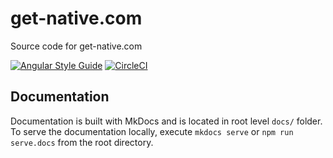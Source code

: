 # get-native.com

Source code for get-native.com

[![Angular Style Guide](https://mgechev.github.io/angular2-style-guide/images/badge.svg)](https://angular.io/styleguide)
[![CircleCI](https://circleci.com/gh/hank-ehly/get-native.com.svg?style=svg&circle-token=c8cd7dd33921404431af97d9c9fab8c3714ec4fc)](https://circleci.com/gh/hank-ehly/get-native.com)

## Documentation

Documentation is built with MkDocs and is located in root level `docs/` folder.
To serve the documentation locally, execute `mkdocs serve` or `npm run serve.docs` from the root directory.
